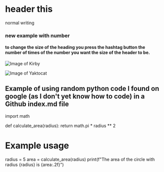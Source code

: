 # header this
normal writing
### new example with number
#### to change the size of the heading you press the hashtag button the number of times of the number you want the size of the header to be.
![Image of Kirby](https://www.pngplay.com/wp-content/uploads/9/Kirby-No-Background.png)

![Image of Yaktocat](https://octodex.github.com/images/yaktocat.png)

## Example of using random python code I found on google (as I don't yet know how to code) in a Github index.md file 
import math

def calculate_area(radius):
    return math.pi * radius ** 2

# Example usage
radius = 5
area = calculate_area(radius)
print(f"The area of the circle with radius {radius} is {area:.2f}")
